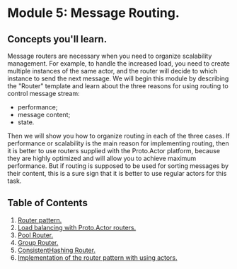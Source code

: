 # Module 5: Message Routing.

## Concepts you'll learn.

Message routers are necessary when you need to organize scalability management. For example, to handle the increased load, you need to create multiple instances of the same actor, and the router will decide to which instance to send the next message. We will begin this module by describing the "Router" template and learn about the three reasons for using routing to control message stream:

- performance;
- message content; 
- state.

Then we will show you how to organize routing in each of the three cases. If performance or scalability is the main reason for implementing routing, then it is better to use routers supplied with the Proto.Actor platform, because they are highly optimized and will allow you to achieve maximum performance. But if routing is supposed to be used for sorting messages by their content, this is a sure sign that it is better to use regular actors for this task.

## Table of Contents

1. [Router pattern.](lesson-1)
2. [Load balancing with Proto.Actor routers.](lesson-2)
3. [Pool Router.](lesson-3)
4. [Group Router.](lesson-4)
5. [ConsistentHashing Router.](lesson-5)
6. [Implementation of the router pattern with using actors.](lesson-6)

